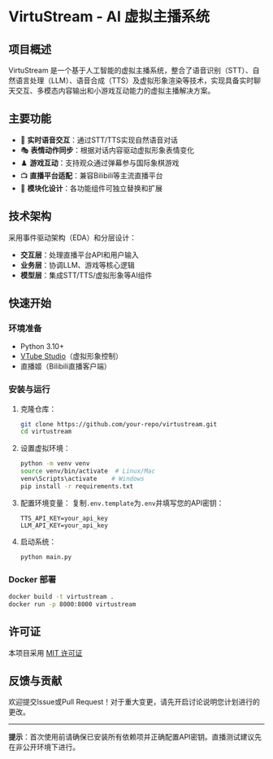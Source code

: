 # VirtuStream - AI 虚拟主播系统

## 项目概述

VirtuStream 是一个基于人工智能的虚拟主播系统，整合了语音识别（STT）、自然语言处理（LLM）、语音合成（TTS）及虚拟形象渲染等技术，实现具备实时聊天交互、多模态内容输出和小游戏互动能力的虚拟主播解决方案。

## 主要功能

- 🎤 **实时语音交互**：通过STT/TTS实现自然语音对话
- 🎭 **表情动作同步**：根据对话内容驱动虚拟形象表情变化
- ♟️ **游戏互动**：支持观众通过弹幕参与国际象棋游戏
- 📺 **直播平台适配**：兼容Bilibili等主流直播平台
- 🚀 **模块化设计**：各功能组件可独立替换和扩展

## 技术架构

采用事件驱动架构（EDA）和分层设计：
- **交互层**：处理直播平台API和用户输入
- **业务层**：协调LLM、游戏等核心逻辑
- **模型层**：集成STT/TTS/虚拟形象等AI组件

## 快速开始

### 环境准备

- Python 3.10+
- [VTube Studio](https://denchisoft.com/)（虚拟形象控制）
- 直播姬（Bilibili直播客户端）

### 安装与运行

1. 克隆仓库：
   ```bash
   git clone https://github.com/your-repo/virtustream.git
   cd virtustream
   ```

2. 设置虚拟环境：
   ```bash
   python -m venv venv
   source venv/bin/activate  # Linux/Mac
   venv\Scripts\activate    # Windows
   pip install -r requirements.txt
   ```

3. 配置环境变量：
   复制`.env.template`为`.env`并填写您的API密钥：
   ```
   TTS_API_KEY=your_api_key
   LLM_API_KEY=your_api_key
   ```

4. 启动系统：
   ```bash
   python main.py
   ```

### Docker 部署
```bash
docker build -t virtustream .
docker run -p 8000:8000 virtustream
```

## 许可证

本项目采用 [MIT 许可证](LICENSE)

## 反馈与贡献

欢迎提交Issue或Pull Request！对于重大变更，请先开启讨论说明您计划进行的更改。

---

**提示**：首次使用前请确保已安装所有依赖项并正确配置API密钥。直播测试建议先在非公开环境下进行。
